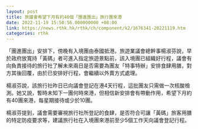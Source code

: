 ```yaml
---
layout: post
title: 旅議會希望下月有約40個「團進團出」旅行團來港
date: 2022-11-19 15:50:56.000000000 +08:00
link: https://news.rthk.hk/rthk/ch/component/k2/1676341-20221119.htm
categories: rthk
---
```


「團進團出」安排下，傍晚有入境團由泰國抵港。旅遊業議會總幹事楊淑芬說，早於政府放寬持「黃碼」者可進入指定旅遊景點前，該入境團已組織好行程，議會有向負責接待的旅行社了解未來兩日是否需要為團友「特事特辦」安排食肆用膳，對方其後回覆，由於已安排好行程，會繼續以外賣方式處理。

楊淑芬說，該旅行社昨日已向議會登記在港4天行程，這批團友只需做一次核酸檢測。她又說，暫時未知下一團何時來港，但相信新安排會有帶動作用，希望下月約有40團來港，每星期接待或少於10團。

楊淑芬提到，議會需要審視旅行社所登記的食肆，是否符合可讓「黃碼」旅客用膳的特定防疫要求等，建議旅行社在入境團來港前至少5個工作天向議會登記行程。
